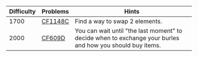 | Difficulty | Problems | Hints |
| -------- | -------- | -------- |
| 1700 | [CF1148C](https://codeforces.com/problemset/problem/1148/C) | Find a way to swap $2$ elements. |
| 2000 | [CF609D](https://codeforces.com/problemset/problem/609/D) | You can wait until "the last moment" to decide when to exchange your burles and how you should buy items. |